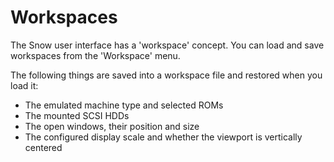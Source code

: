 # Workspaces

The Snow user interface has a 'workspace' concept. You can load and save
workspaces from the 'Workspace' menu.

The following things are saved into a workspace file and restored when you
load it:

 * The emulated machine type and selected ROMs
 * The mounted SCSI HDDs
 * The open windows, their position and size
 * The configured display scale and whether the viewport is vertically centered
